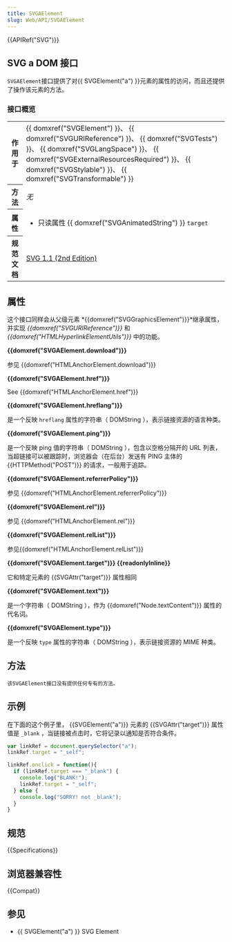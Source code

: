 ```yaml
---
title: SVGAElement
slug: Web/API/SVGAElement
---
```


{{APIRef("SVG")}}

## SVG a DOM 接口

`SVGAElement`接口提供了对{{ SVGElement("a") }}元素的属性的访问，而且还提供了操作该元素的方法。

### 接口概览

<table class="standard-table">
  <tbody>
    <tr>
      <th scope="row">作用于</th>
      <td>
        {{ domxref("SVGElement") }}、
        {{ domxref("SVGURIReference") }}、
        {{ domxref("SVGTests") }}、
        {{ domxref("SVGLangSpace") }}、
        {{ domxref("SVGExternalResourcesRequired") }}、
        {{ domxref("SVGStylable") }}、
        {{ domxref("SVGTransformable") }}
      </td>
    </tr>
    <tr>
      <th scope="row">方法</th>
      <td><em>无</em></td>
    </tr>
    <tr>
      <th scope="row">属性</th>
      <td>
        <ul>
          <li>
            只读属性 {{ domxref("SVGAnimatedString") }}
            <code>target</code>
          </li>
        </ul>
      </td>
    </tr>
    <tr>
      <th scope="row">规范文档</th>
      <td>
        <a href="http://www.w3.org/TR/SVG11/linking.html#InterfaceSVGAElement"
          >SVG 1.1 (2nd Edition)</a
        >
      </td>
    </tr>
  </tbody>
</table>

## 属性

这个接口同样会从父级元素 *{{domxref("SVGGraphicsElement")}}*继承属性，并实现 _{{domxref("SVGURIReference")}}_ 和 _{{domxref("HTMLHyperlinkElementUtils")}}_ 中的功能。

**{{domxref("SVGAElement.download")}}**

参见 {{domxref("HTMLAnchorElement.download")}}

**{{domxref("SVGAElement.href")}}**

See {{domxref("HTMLAnchorElement.href")}}

**{{domxref("SVGAElement.hreflang")}}**

是一个反映 `hreflang` 属性的字符串（ DOMString ），表示链接资源的语言种类。

**{{domxref("SVGAElement.ping")}}**

是一个反映 ping 值的字符串（ DOMString ），包含以空格分隔开的 URL 列表，当超链接可以被跟踪时，浏览器会（在后台）发送有 PING 主体的 {{HTTPMethod("POST")}} 的请求，一般用于追踪。

**{{domxref("SVGAElement.referrerPolicy")}}**

参见 {{domxref("HTMLAnchorElement.referrerPolicy")}}

**{{domxref("SVGAElement.rel")}}**

参见 {{domxref("HTMLAnchorElement.rel")}}

**{{domxref("SVGAElement.relList")}}**

参见{{domxref("HTMLAnchorElement.relList")}}

**{{domxref("SVGAElement.target")}} {{readonlyInline}}**

它和特定元素的 {{SVGAttr("target")}} 属性相同

**{{domxref("SVGAElement.text")}}**

是一个字符串（ DOMString ），作为 {{domxref("Node.textContent")}} 属性的代名词。

**{{domxref("SVGAElement.type")}}**

是一个反映 `type` 属性的字符串（ DOMString ），表示链接资源的 MIME 种类。

## 方法

`该SVGAElement接口没有提供任何专有的方法。`

## 示例

在下面的这个例子里， {{SVGElement("a")}} 元素的 {{SVGAttr("target")}} 属性值是 `_blank` ，当链接被点击时，它将记录以通知是否符合条件。

```js
var linkRef = document.querySelector("a");
linkRef.target = "_self";

linkRef.onclick = function(){
  if (linkRef.target === "_blank") {
    console.log("BLANK!");
    linkRef.target = "_self";
  } else {
    console.log("SORRY! not _blank");
  }
}
```

## 规范

{{Specifications}}

## 浏览器兼容性

{{Compat}}

## 参见

- {{ SVGElement("a") }} SVG Element
